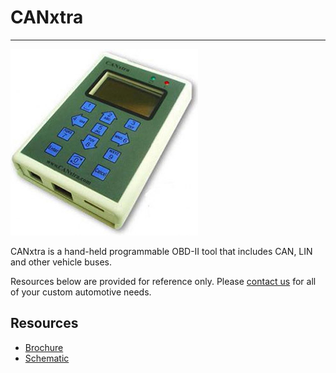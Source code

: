 # CANxtra
---
![CANxtra](images/canxtra.jpg)

CANxtra is a hand-held programmable OBD-II tool that includes CAN, LIN and other vehicle buses.

Resources below are provided for reference only. Please [contact us](http://ghielectronics.com/company/contact) for all of your custom automotive needs.

## Resources
* [Brochure](http://files.ghielectronics.com/downloads/Documents/Brochures/CANxtra%20Brochure.pdf)
* [Schematic](http://files.ghielectronics.com/downloads/Schematics/Systems/CANxtra%20Rev%202.1%20Schematic.pdf)

